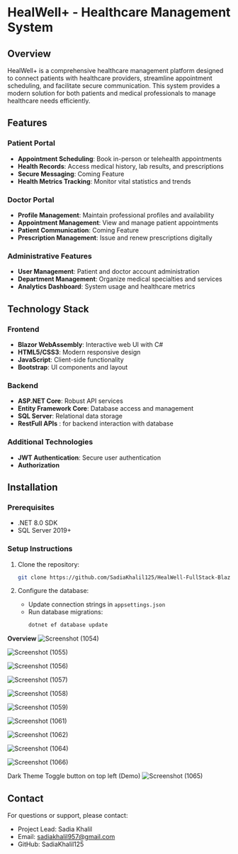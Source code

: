 # HealWell+ - Healthcare Management System

## Overview

HealWell+ is a comprehensive healthcare management platform designed to connect patients with healthcare providers, streamline appointment scheduling, and facilitate secure communication. This system provides a modern solution for both patients and medical professionals to manage healthcare needs efficiently.

## Features

### Patient Portal
- **Appointment Scheduling**: Book in-person or telehealth appointments
- **Health Records**: Access medical history, lab results, and prescriptions
- **Secure Messaging**: Coming Feature
- **Health Metrics Tracking**: Monitor vital statistics and trends

### Doctor Portal
- **Profile Management**: Maintain professional profiles and availability
- **Appointment Management**: View and manage patient appointments
- **Patient Communication**: Coming Feature
- **Prescription Management**: Issue and renew prescriptions digitally

### Administrative Features
- **User Management**: Patient and doctor account administration
- **Department Management**: Organize medical specialties and services
- **Analytics Dashboard**: System usage and healthcare metrics

## Technology Stack

### Frontend
- **Blazor WebAssembly**: Interactive web UI with C#
- **HTML5/CSS3**: Modern responsive design
- **JavaScript**: Client-side functionality
- **Bootstrap**: UI components and layout

### Backend
- **ASP.NET Core**: Robust API services
- **Entity Framework Core**: Database access and management
- **SQL Server**: Relational data storage
- **RestFull APIs** : for backend interaction with database

### Additional Technologies
- **JWT Authentication**: Secure user authentication
- **Authorization**

## Installation

### Prerequisites
- .NET 8.0 SDK
- SQL Server 2019+

### Setup Instructions

1. Clone the repository:
   ```bash
   git clone https://github.com/SadiaKhalil125/HealWell-FullStack-Blazor-Restful-APIs-.git
   ```

2. Configure the database:
   - Update connection strings in `appsettings.json`
   - Run database migrations:
     ```bash
     dotnet ef database update
     ```
**Overview**
![Screenshot (1054)](https://github.com/user-attachments/assets/7a213998-bf2c-4801-b504-2a888f298b8a)

![Screenshot (1055)](https://github.com/user-attachments/assets/05d9585a-e1d4-4bd0-b43d-abf1612a670f)

![Screenshot (1056)](https://github.com/user-attachments/assets/ca17d9d7-8167-4d25-a879-9f906d2c31e9)

![Screenshot (1057)](https://github.com/user-attachments/assets/8b1b04a4-ac60-4c18-92cd-f16ad07e6e4c)

![Screenshot (1058)](https://github.com/user-attachments/assets/b19d87a6-69a6-4ecb-b76e-728c20256001)

![Screenshot (1059)](https://github.com/user-attachments/assets/61f4dbc5-1347-4490-9f40-49f9497048bd)

![Screenshot (1061)](https://github.com/user-attachments/assets/c1451d7b-ea4a-4a92-85bc-86c9e2b7e4d1)

![Screenshot (1062)](https://github.com/user-attachments/assets/48ae1f97-24c4-42e3-b26e-f44f358720cb)

![Screenshot (1064)](https://github.com/user-attachments/assets/a33189c9-985e-495c-bc68-ae82289ede6f)

![Screenshot (1066)](https://github.com/user-attachments/assets/c311fb84-bbed-4acf-b59d-d260f118c810)

Dark Theme Toggle button on top left 
(Demo)
![Screenshot (1065)](https://github.com/user-attachments/assets/baabd9b9-dc84-4794-a511-1c181f9a3c86)

## Contact 


For questions or support, please contact:
- Project Lead: Sadia Khalil
- Email: sadiakhalil957@gmail.com
- GitHub: SadiaKhalil125
